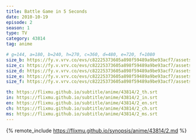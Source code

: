 ```yaml
---
title: Battle Game in 5 Seconds
date: 2010-10-19
episode: 2
season: 1
type: TV
category: 43814
tag: anime

# g=144, a=180, b=240, h=270, c=360, d=480, e=720, f=1080
size_b: https://fy.v.vrv.co/evs/c82225373605a898f59489a9be93acf7/assets/c82225373605a898f59489a9be93acf7_4103097.mp4
size_c: https://fy.v.vrv.co/evs/c82225373605a898f59489a9be93acf7/assets/c82225373605a898f59489a9be93acf7_4103096.mp4
size_d: https://fy.v.vrv.co/evs/c82225373605a898f59489a9be93acf7/assets/c82225373605a898f59489a9be93acf7_4103098.mp4
size_e: https://fy.v.vrv.co/evs/c82225373605a898f59489a9be93acf7/assets/c82225373605a898f59489a9be93acf7_4103099.mp4
size_f: https://fy.v.vrv.co/evs/c82225373605a898f59489a9be93acf7/assets/c82225373605a898f59489a9be93acf7_4103100.mp4

th: https://flixmu.github.io/subtitle/anime/43814/2_th.srt
in: https://flixmu.github.io/subtitle/anime/43814/2_in.srt
en: https://flixmu.github.io/subtitle/anime/43814/2_en.srt
ch: https://flixmu.github.io/subtitle/anime/43814/2_ch.srt
ms: https://flixmu.github.io/subtitle/anime/43814/2_ms.srt
---
```

{% remote_include https://flixmu.github.io/synopsis/anime/43814/2.md %}
